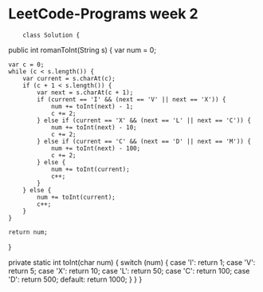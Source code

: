 # LeetCode-Programs week 2

        class Solution {
public int romanToInt(String s) {
var num = 0;

    var c = 0;
    while (c < s.length()) {
        var current = s.charAt(c);
        if (c + 1 < s.length()) {
            var next = s.charAt(c + 1);
            if (current == 'I' && (next == 'V' || next == 'X')) {
                num += toInt(next) - 1;
                c += 2;
            } else if (current == 'X' && (next == 'L' || next == 'C')) {
                num += toInt(next) - 10;
                c += 2;
            } else if (current == 'C' && (next == 'D' || next == 'M')) {
                num += toInt(next) - 100;
                c += 2;
            } else {
                num += toInt(current);
                c++;
            }
        } else {
            num += toInt(current);
            c++;
        }
    }
    
    return num;
}

private static int toInt(char num) {
    switch (num) {
        case 'I': return 1;
        case 'V': return 5;
        case 'X': return 10;
        case 'L': return 50;
        case 'C': return 100;
        case 'D': return 500;
        default: return 1000;
    }
}
        }
